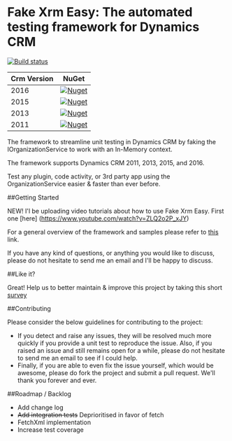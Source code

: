 Fake Xrm Easy: The automated testing framework for Dynamics CRM
===============================================================

[![Build status](https://ci.appveyor.com/api/projects/status/2g8yc8jg817746du?svg=true)](https://ci.appveyor.com/project/Jordi/fake-xrm-easy)


|Crm Version|NuGet|
|-----------|-----|
|2016|[![Nuget](https://buildstats.info/nuget/fakexrmeasy.2016?v=1.14.3)](https://www.nuget.org/packages/fakexrmeasy.2016)|
|2015|[![Nuget](https://buildstats.info/nuget/fakexrmeasy.2015?v=1.14.3)](https://www.nuget.org/packages/fakexrmeasy.2015)|
|2013|[![Nuget](https://buildstats.info/nuget/fakexrmeasy.2013?v=1.14.3)](https://www.nuget.org/packages/fakexrmeasy.2013)|
|2011|[![Nuget](https://buildstats.info/nuget/fakexrmeasy?v=1.14.3)](https://www.nuget.org/packages/fakexrmeasy)|

The framework to streamline unit testing in Dynamics CRM by faking the IOrganizationService to work with an In-Memory context.

The framework supports Dynamics CRM 2011, 2013, 2015, and 2016.

Test any plugin, code activity, or 3rd party app using the OrganizationService easier & faster than ever before.

##Getting Started

NEW! I'l be uploading video tutorials about how to use Fake Xrm Easy. First one [here] (https://www.youtube.com/watch?v=ZLQ2o2P_xJY)

For a general overview of the framework and samples please refer to [this](http://dynamicsvalue.com/get-started/overview) link. 

If you have any kind of questions, or anything you would like to discuss, please do not hesitate to send me an email and I'll be happy to discuss.

##Like it?

Great! Help us to better maintain & improve this project by taking this short [survey](https://es.surveymonkey.com/r/TK8PXLK)

##Contributing

Please consider the below guidelines for contributing to the project:

* If you detect and raise any issues, they will be resolved much more quickly if you provide a unit test to reproduce the issue. Also, if you raised an issue and still remains open for a while, please do not hesitate to send me an email to see if I could help. 
* Finally, if you are able to even fix the issue yourself, which would be awesome, please do fork the project and submit a pull request. We'll thank you forever and ever. 


##Roadmap / Backlog

*  Add change log
*  ~~Add integration tests~~ Deprioritised in favor of fetch 
*  FetchXml implementation
*  Increase test coverage
  
